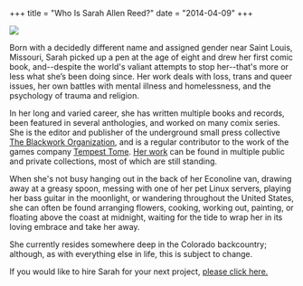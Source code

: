 +++
title = "Who Is Sarah Allen Reed?"
date = "2014-04-09"
+++

<img src="/about.png" class="center img-responsive user-picture"/>

<br/>

Born with a decidedly different name and assigned gender near Saint Louis, Missouri, Sarah picked up a pen at the age of eight and drew her first comic book, and--despite the world's valiant attempts to stop her--that's more or less what she’s been doing since. Her work deals with loss, trans and queer issues, her own battles with mental illness and homelessness, and the psychology of trauma and religion.

In her long and varied career, she has written multiple books and records, been featured in several anthologies, and worked on many comix series. She is the editor and publisher of the underground small press collective [The Blackwork Organization](http://blackwork.org), and is a regular contributor to the work of the games company [Tempest Tome](https://www.tempesttomegames.com/). [Her work](https://sarahallenreed.com/catalogue) can be found in multiple public and private collections, most of which are still standing.

When she's not busy hanging out in the back of her Econoline van, drawing away at a greasy spoon, messing with one of her pet Linux servers, playing her bass guitar in the moonlight, or wandering throughout the United States, she can often be found arranging flowers, cooking, working out, painting, or floating above the coast at midnight, waiting for the tide to wrap her in its loving embrace and take her away.

She currently resides somewhere deep in the Colorado backcountry; although, as with everything else in life, this is subject to change.

If you would like to hire Sarah for your next project, [please click here.](/contact)
